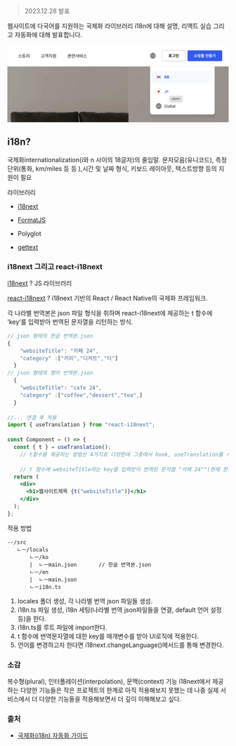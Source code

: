 > 2023.12.28 발표

웹사이트에 다국어를 지원하는 국제화 라이브러리 i18n에 대해 설명, 리액트 실습 그리고 자동화에 대해 발표합니다.

<img src="./img/i18next.png" alt="완료값"  width="600" >

## i18n?

국제화internationalization(i와 n 사이의 18글자)의 줄임말.
문자모음(유니코드), 측정 단위(통화, km/miles 등 등 ),시간 및 날짜 형식, 키보드 레이아웃, 텍스트방향 등의 지원이 필요

라이브러리

- [i18next](https://www.i18next.com/)
- [FormatJS](https://formatjs.io/docs/getting-started/installation)
- Polyglot
- [gettext](https://www.lesstif.com/software-architect/gettext-i18n-l10n-sw-100206265.html)

  <!-- \*컴퓨터 분야 이상으로 범용적으로 사용되는 단어.(그러니 알아두면 좋겠죠) -->

<!-- > 국제화(Internationalization)? 문화, 지역, 언어가 다양한 대상 고객을 위해 쉽게 현지화할 수 있는 제품, 애플리케이션 또는 문서 콘텐츠를 설계하고 개발하는 것. - W3C -->

<!-- 그중에서도 웹분야에서 많이 사용되는 js라이브러리 i18next, 정확히는 리액트로 적용가능한 react-i19next를 프로젝트에 적용하는 시간을 가졌습니다. -->

### i18next 그리고 react-i18next

[i18next](https://www.i18next.com/) ? JS 라이브러리

[react-i18next](https://react.i18next.com/) ? i18next 기반의 React / React Native의 국제화 프레임워크.

각 나라별 번역본은 json 파일 형식을 취하며 react-i18next에 제공하는 t 함수에 ‘key’를 입력받아 번역된 문자열을 리턴하는 방식.

```jsx
// json 형태의 한글 번역본.json
{
    "websiteTitle": "카페 24",
    "category" :["커피","디져트","티"]
  }
// json 형태의 영어 번역본.json
  {
    "websiteTitle": "cafe 24",
    "category" :["coffee","dessert","tea",]
  }

//... 연결 후 적용
import { useTranslation } from "react-i18next";

const Component = () => {
  const { t } = useTranslation();
    // t함수를 제공하는 방법은 4가지로 다양한데 그중에서 hook, useTranslation를 사용한 방법이다.

    // t 함수에 websiteTitle라는 key를 입력받아 번역된 문자열 "카페 24""(현재 한글일 경우)를 리턴받는다.
  return (
    <div>
      <h1>웹사이트제목 {t("websiteTitle")}</h1>
    </div>
  );
};

```

적용 방법

```
--/src
   ㄴㅡ/locals
       ㄴㅡ/ko
       |  ㄴㅡmain.json       // 한글 번역본.json
       ㄴㅡ/en
       |  ㄴㅡmain.json
       ㄴㅡi18n.ts
```

1. locales 폴더 생성, 각 나라별 번역 json 파일들 생성.
2. i18n.ts 파일 생성, i18n 세팅(나라별 번역 json파일들을 연결, default 언어 설정 등)을 한다.
3. i18n.ts를 루트 파일에 import한다.
4. t 함수에 번역문자열에 대한 key를 매개변수를 받아 UI로직에 적용한다.
5. 언어를 변경하고자 한다면 i18next.changeLanguage()메서드를 통해 변경한다.

### 소감

복수형(plural), 인터폴레이션(interpolation), 문맥(context) 기능 i18next에서 제공하는 다양한 기능들은 작은 프로젝트의 한계로 아직 적용해보지 못했는 데 나중 실제 서비스에서 더 다양한 기능들을 적용해보면서 더 깊이 이해해보고 싶다.

### 출처

- [국제화(i18n) 자동화 가이드](https://ui.toast.com/weekly-pick/ko_20210303)
